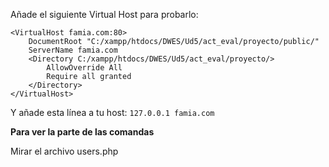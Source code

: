 Añade el siguiente Virtual Host para probarlo:

```
<VirtualHost famia.com:80>
    DocumentRoot "C:/xampp/htdocs/DWES/Ud5/act_eval/proyecto/public/"
    ServerName famia.com
    <Directory C:/xampp/htdocs/DWES/Ud5/act_eval/proyecto/>
        AllowOverride All
        Require all granted
    </Directory>
</VirtualHost>
```

Y añade esta línea a tu host: ``127.0.0.1 famia.com``

**Para ver la parte de las comandas**

Mirar el archivo users.php
